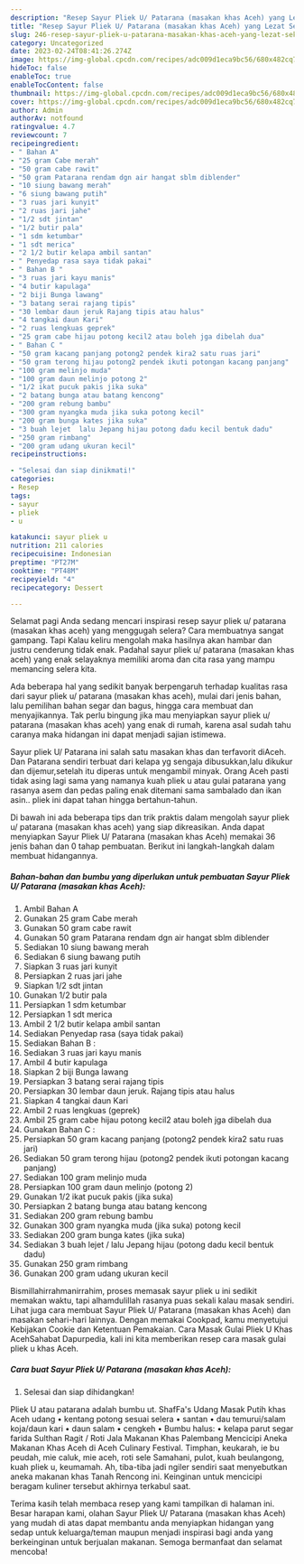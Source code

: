 ```yaml
---
description: "Resep Sayur Pliek U/ Patarana (masakan khas Aceh) yang Lezat Sekali"
title: "Resep Sayur Pliek U/ Patarana (masakan khas Aceh) yang Lezat Sekali"
slug: 246-resep-sayur-pliek-u-patarana-masakan-khas-aceh-yang-lezat-sekali
category: Uncategorized
date: 2023-02-24T08:41:26.274Z
image: https://img-global.cpcdn.com/recipes/adc009d1eca9bc56/680x482cq70/sayur-pliek-u-patarana-masakan-khas-aceh-foto-resep-utama.jpg
hideToc: false
enableToc: true
enableTocContent: false
thumbnail: https://img-global.cpcdn.com/recipes/adc009d1eca9bc56/680x482cq70/sayur-pliek-u-patarana-masakan-khas-aceh-foto-resep-utama.jpg
cover: https://img-global.cpcdn.com/recipes/adc009d1eca9bc56/680x482cq70/sayur-pliek-u-patarana-masakan-khas-aceh-foto-resep-utama.jpg
author: Admin
authorAv: notfound
ratingvalue: 4.7
reviewcount: 7
recipeingredient:
- " Bahan A"
- "25 gram Cabe merah"
- "50 gram cabe rawit"
- "50 gram Patarana rendam dgn air hangat sblm diblender"
- "10 siung bawang merah"
- "6 siung bawang putih"
- "3 ruas jari kunyit"
- "2 ruas jari jahe"
- "1/2 sdt jintan"
- "1/2 butir pala"
- "1 sdm ketumbar"
- "1 sdt merica"
- "2 1/2 butir kelapa ambil santan"
- " Penyedap rasa saya tidak pakai"
- " Bahan B "
- "3 ruas jari kayu manis"
- "4 butir kapulaga"
- "2 biji Bunga lawang"
- "3 batang serai rajang tipis"
- "30 lembar daun jeruk Rajang tipis atau halus"
- "4 tangkai daun Kari"
- "2 ruas lengkuas geprek"
- "25 gram cabe hijau potong kecil2 atau boleh jga dibelah dua"
- " Bahan C "
- "50 gram kacang panjang potong2 pendek kira2 satu ruas jari"
- "50 gram terong hijau potong2 pendek ikuti potongan kacang panjang"
- "100 gram melinjo muda"
- "100 gram daun melinjo potong 2"
- "1/2 ikat pucuk pakis jika suka"
- "2 batang bunga atau batang kencong"
- "200 gram rebung bambu"
- "300 gram nyangka muda jika suka potong kecil"
- "200 gram bunga kates jika suka"
- "3 buah lejet  lalu Jepang hijau potong dadu kecil bentuk dadu"
- "250 gram rimbang"
- "200 gram udang ukuran kecil"
recipeinstructions:

- "Selesai dan siap dinikmati!"
categories:
- Resep
tags:
- sayur
- pliek
- u

katakunci: sayur pliek u 
nutrition: 211 calories
recipecuisine: Indonesian
preptime: "PT27M"
cooktime: "PT48M"
recipeyield: "4"
recipecategory: Dessert

---
```



Selamat pagi Anda sedang mencari inspirasi resep sayur pliek u/ patarana (masakan khas aceh) yang menggugah selera? Cara membuatnya sangat gampang. Tapi Kalau keliru mengolah maka hasilnya akan hambar dan justru cenderung tidak enak. Padahal sayur pliek u/ patarana (masakan khas aceh) yang enak selayaknya memiliki aroma dan cita rasa yang mampu memancing selera kita.


Ada beberapa hal yang sedikit banyak berpengaruh terhadap kualitas rasa dari sayur pliek u/ patarana (masakan khas aceh), mulai dari jenis bahan, lalu pemilihan bahan segar dan bagus, hingga cara membuat dan menyajikannya. Tak perlu bingung jika mau menyiapkan sayur pliek u/ patarana (masakan khas aceh) yang enak di rumah, karena asal sudah tahu caranya maka hidangan ini dapat menjadi sajian istimewa.

Sayur pliek U/ Patarana ini salah satu masakan khas dan terfavorit diAceh. Dan Patarana sendiri terbuat dari kelapa yg sengaja dibusukkan,lalu dikukur dan dijemur,setelah itu diperas untuk mengambil minyak. Orang Aceh pasti tidak asing lagi sama yang namanya kuah pliek u atau gulai patarana yang rasanya asem dan pedas paling enak ditemani sama sambalado dan ikan asin.. pliek ini dapat tahan hingga bertahun-tahun.


Di bawah ini ada beberapa tips dan trik praktis dalam mengolah sayur pliek u/ patarana (masakan khas aceh) yang siap dikreasikan. Anda dapat menyiapkan Sayur Pliek U/ Patarana (masakan khas Aceh) memakai 36 jenis bahan dan 0 tahap pembuatan. Berikut ini langkah-langkah dalam membuat hidangannya.

<!--inarticleads1-->

##### Bahan-bahan dan bumbu yang diperlukan untuk pembuatan Sayur Pliek U/ Patarana (masakan khas Aceh):

1. Ambil  Bahan A
1. Gunakan 25 gram Cabe merah
1. Gunakan 50 gram cabe rawit
1. Gunakan 50 gram Patarana rendam dgn air hangat sblm diblender
1. Sediakan 10 siung bawang merah
1. Sediakan 6 siung bawang putih
1. Siapkan 3 ruas jari kunyit
1. Persiapkan 2 ruas jari jahe
1. Siapkan 1/2 sdt jintan
1. Gunakan 1/2 butir pala
1. Persiapkan 1 sdm ketumbar
1. Persiapkan 1 sdt merica
1. Ambil 2 1/2 butir kelapa ambil santan
1. Sediakan  Penyedap rasa (saya tidak pakai)
1. Sediakan  Bahan B :
1. Sediakan 3 ruas jari kayu manis
1. Ambil 4 butir kapulaga
1. Siapkan 2 biji Bunga lawang
1. Persiapkan 3 batang serai rajang tipis
1. Persiapkan 30 lembar daun jeruk. Rajang tipis atau halus
1. Siapkan 4 tangkai daun Kari
1. Ambil 2 ruas lengkuas (geprek)
1. Ambil 25 gram cabe hijau potong kecil2 atau boleh jga dibelah dua
1. Gunakan  Bahan C :
1. Persiapkan 50 gram kacang panjang (potong2 pendek kira2 satu ruas jari)
1. Sediakan 50 gram terong hijau (potong2 pendek ikuti potongan kacang panjang)
1. Sediakan 100 gram melinjo muda
1. Persiapkan 100 gram daun melinjo (potong 2)
1. Gunakan 1/2 ikat pucuk pakis (jika suka)
1. Persiapkan 2 batang bunga atau batang kencong
1. Sediakan 200 gram rebung bambu
1. Gunakan 300 gram nyangka muda (jika suka) potong kecil
1. Sediakan 200 gram bunga kates (jika suka)
1. Sediakan 3 buah lejet / lalu Jepang hijau (potong dadu kecil bentuk dadu)
1. Gunakan 250 gram rimbang
1. Gunakan 200 gram udang ukuran kecil


Bismillahirrahmanirrahim, proses memasak sayur pliek u ini sedikit memakan waktu, tapi alhamdulillah rasanya puas sekali kalau masak sendiri. Lihat juga cara membuat Sayur Pliek U/ Patarana (masakan khas Aceh) dan masakan sehari-hari lainnya. Dengan memakai Cookpad, kamu menyetujui Kebijakan Cookie dan Ketentuan Pemakaian. Cara Masak Gulai Pliek U Khas AcehSahabat Dapurpedia, kali ini kita memberikan resep cara masak gulai pliek u khas Aceh. 

<!--inarticleads2-->

##### Cara buat Sayur Pliek U/ Patarana (masakan khas Aceh):


1. Selesai dan siap dihidangkan!

Pliek U atau patarana adalah bumbu ut. ShafFa&#39;s Udang Masak Putih khas Aceh udang • kentang potong sesuai selera • santan • dau temurui/salam koja/daun kari • daun salam • cengkeh • Bumbu halus: • kelapa parut segar farida Sulthan Ragit / Roti Jala Makanan Khas Palembang Mencicipi Aneka Makanan Khas Aceh di Aceh Culinary Festival. Timphan, keukarah, ie bu peudah, mie caluk, mie aceh, roti sele Samahani, pulot, kuah beulangong, kuah pliek u, keumamah. Ah, tiba-tiba jadi ngiler sendiri saat menyebutkan aneka makanan khas Tanah Rencong ini. Keinginan untuk mencicipi beragam kuliner tersebut akhirnya terkabul saat. 

Terima kasih telah membaca resep yang kami tampilkan di halaman ini. Besar harapan kami, olahan Sayur Pliek U/ Patarana (masakan khas Aceh) yang mudah di atas dapat membantu anda menyiapkan hidangan yang sedap untuk keluarga/teman maupun menjadi inspirasi bagi anda yang berkeinginan untuk berjualan makanan. Semoga bermanfaat dan selamat mencoba!
